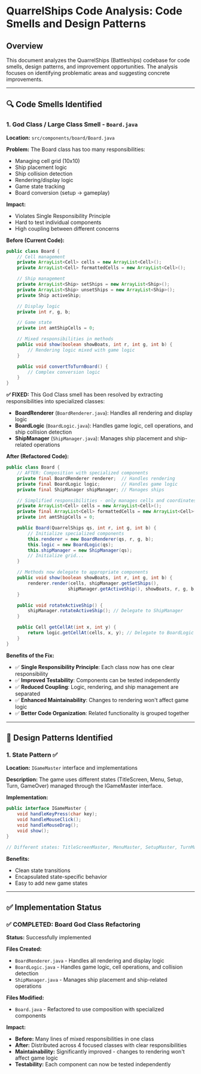 # QuarrelShips Code Analysis: Code Smells and Design Patterns

## Overview

This document analyzes the QuarrelShips (Battleships) codebase for code smells, design patterns, and improvement opportunities. The analysis focuses on identifying problematic areas and suggesting concrete improvements.

---

## 🔍 **Code Smells Identified**

### 1. **God Class / Large Class Smell** - `Board.java`

**Location:** `src/components/board/Board.java`

**Problem:** The Board class has too many responsibilities:

- Managing cell grid (10x10)
- Ship placement logic
- Ship collision detection
- Rendering/display logic
- Game state tracking
- Board conversion (setup → gameplay)

**Impact:**

- Violates Single Responsibility Principle
- Hard to test individual components
- High coupling between different concerns

**Before (Current Code):**

```java
public class Board {
    // Cell management
    private ArrayList<Cell> cells = new ArrayList<Cell>();
    private ArrayList<Cell> formattedCells = new ArrayList<Cell>();

    // Ship management
    private ArrayList<Ship> setShips = new ArrayList<Ship>();
    private ArrayList<Ship> unsetShips = new ArrayList<Ship>();
    private Ship activeShip;

    // Display logic
    private int r, g, b;

    // Game state
    private int amtShipCells = 0;

    // Mixed responsibilities in methods
    public void show(boolean showBoats, int r, int g, int b) {
        // Rendering logic mixed with game logic
    }

    public void convertToTurnBoard() {
        // Complex conversion logic
    }
}
```

**✅ FIXED:** This God Class smell has been resolved by extracting responsibilities into specialized classes:

- **BoardRenderer** (`BoardRenderer.java`): Handles all rendering and display logic
- **BoardLogic** (`BoardLogic.java`): Handles game logic, cell operations, and ship collision detection
- **ShipManager** (`ShipManager.java`): Manages ship placement and ship-related operations

**After (Refactored Code):**

```java
public class Board {
    // AFTER: Composition with specialized components
    private final BoardRenderer renderer;  // Handles rendering
    private final BoardLogic logic;        // Handles game logic
    private final ShipManager shipManager; // Manages ships

    // Simplified responsibilities - only manages cells and coordinates components
    private ArrayList<Cell> cells = new ArrayList<Cell>();
    private final ArrayList<Cell> formattedCells = new ArrayList<Cell>();
    private int amtShipCells = 0;

    public Board(QuarrelShips qs, int r, int g, int b) {
        // Initialize specialized components
        this.renderer = new BoardRenderer(qs, r, g, b);
        this.logic = new BoardLogic(qs);
        this.shipManager = new ShipManager(qs);
        // Initialize grid...
    }

    // Methods now delegate to appropriate components
    public void show(boolean showBoats, int r, int g, int b) {
        renderer.render(cells, shipManager.getSetShips(),
                       shipManager.getActiveShip(), showBoats, r, g, b, logic);
    }

    public void rotateActiveShip() {
        shipManager.rotateActiveShip(); // Delegate to ShipManager
    }

    public Cell getCellAt(int x, int y) {
        return logic.getCellAt(cells, x, y); // Delegate to BoardLogic
    }
}
```

**Benefits of the Fix:**

- ✅ **Single Responsibility Principle**: Each class now has one clear responsibility
- ✅ **Improved Testability**: Components can be tested independently
- ✅ **Reduced Coupling**: Logic, rendering, and ship management are separated
- ✅ **Enhanced Maintainability**: Changes to rendering won't affect game logic
- ✅ **Better Code Organization**: Related functionality is grouped together

---

## 🎯 **Design Patterns Identified**

### 1. **State Pattern** ✅

**Location:** `IGameMaster` interface and implementations

**Description:** The game uses different states (TitleScreen, Menu, Setup, Turn, GameOver) managed through the IGameMaster interface.

**Implementation:**

```java
public interface IGameMaster {
    void handleKeyPress(char key);
    void handleMouseClick();
    void handleMouseDrag();
    void show();
}

// Different states: TitleScreenMaster, MenuMaster, SetupMaster, TurnMaster, GameOverMaster
```

**Benefits:**

- Clean state transitions
- Encapsulated state-specific behavior
- Easy to add new game states

---

## ✅ **Implementation Status**

### ✅ **COMPLETED: Board God Class Refactoring**

**Status:** Successfully implemented

**Files Created:**

- `BoardRenderer.java` - Handles all rendering and display logic
- `BoardLogic.java` - Handles game logic, cell operations, and collision detection
- `ShipManager.java` - Manages ship placement and ship-related operations

**Files Modified:**

- `Board.java` - Refactored to use composition with specialized components

**Impact:**

- **Before:** Many lines of mixed responsibilities in one class
- **After:** Distributed across 4 focused classes with clear responsibilities
- **Maintainability:** Significantly improved - changes to rendering won't affect game logic
- **Testability:** Each component can now be tested independently
